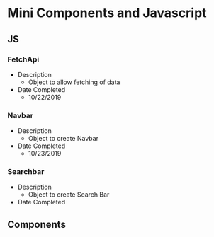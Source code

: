 # Mini Components and Javascript

## JS

### FetchApi

* Description
  * Object to allow fetching of data
* Date Completed
  * 10/22/2019

### Navbar

* Description
  * Object to create Navbar
* Date Completed
  * 10/23/2019

### Searchbar

* Description
  * Object to create Search Bar
* Date Completed

## Components
